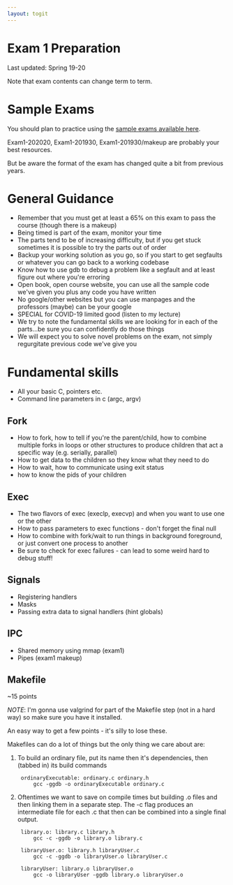 ```yaml
---
layout: togit
---
```


# Exam 1 Preparation

Last updated: Spring 19-20

Note that exam contents can change term to term.

# Sample Exams

You should plan to practice using the [sample exams available here](../../SampleExams/).

Exam1-202020, Exam1-201930, Exam1-201930/makeup are probably your best resources.

But be aware the format of the exam has changed quite a bit from previous years.

# General Guidance


* Remember that you must get at least a 65% on this exam to pass the
  course (though there is a makeup)
* Being timed is part of the exam, monitor your time
* The parts tend to be of increasing difficulty, but if you get stuck
  sometimes it is possible to try the parts out of order
* Backup your working solution as you go, so if you start to get
  segfaults or whatever you can go back to a working codebase
* Know how to use gdb to debug a problem like a segfault and at least
  figure out where you're erroring
* Open book, open course website, you can use all the sample code
  we've given you plus any code you have written
* No google/other websites but you can use manpages and the professors
  (maybe) can be your google
* SPECIAL for COVID-19 limited good (listen to my lecture)
* We try to note the fundamental skills we are looking for in each of
  the parts...be sure you can confidently do those things
* We will expect you to solve novel problems on the exam, not simply
  regurgitate previous code we've give you

# Fundamental skills

* All your basic C, pointers etc.
* Command line parameters in c (argc, argv)

## Fork

* How to fork, how to tell if you're the parent/child, how to combine
  multiple forks in loops or other structures to produce children that
  act a specific way (e.g. serially, parallel)
* How to get data to the children so they know what they need to do
* How to wait, how to communicate using exit status
* how to know the pids of your children


## Exec

* The two flavors of exec (execlp, execvp) and when you want to use
  one or the other
* How to pass parameters to exec functions - don't forget the final null
* How to combine with fork/wait to run things in background
  foreground, or just convert one process to another
* Be sure to check for exec failures - can lead to some weird hard to debug stuff!

## Signals

* Registering handlers
* Masks
* Passing extra data to signal handlers (hint globals)

## IPC

* Shared memory using mmap (exam1)
* Pipes (exam1 makeup)

## Makefile

~15 points

*NOTE*: I'm gonna use valgrind for part of the Makefile step (not in a
hard way) so make sure you have it installed.

An easy way to get a few points - it's silly to lose these.

Makefiles can do a lot of things but the only thing we care about are:

1. To build an ordinary file, put its name then it's dependencies,
   then (tabbed in) its build commands
   
        ordinaryExecutable: ordinary.c ordinary.h
            gcc -ggdb -o ordinaryExecutable ordinary.c

2. Oftentimes we want to save on compile times but building .o files
   and then linking them in a separate step.  The -c flag produces an
   intermediate file for each .c that then can be combined into a
   single final output.
   
        library.o: library.c library.h
            gcc -c -ggdb -o library.o library.c
        
        libraryUser.o: library.h libraryUser.c
            gcc -c -ggdb -o libraryUser.o libraryUser.c
            
        libraryUser: library.o libraryUser.o
            gcc -o libraryUser -ggdb library.o libraryUser.o
    
        
